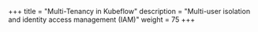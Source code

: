 +++
title = "Multi-Tenancy in Kubeflow"
description = "Multi-user isolation and identity access management (IAM)"
weight = 75
+++
